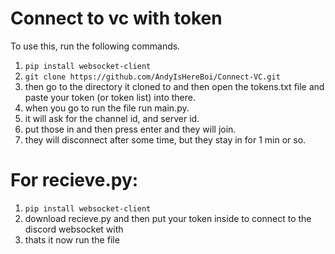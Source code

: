 # Connect to vc with token

To use this, run the following commands.

1. `pip install websocket-client`
2. `git clone https://github.com/AndyIsHereBoi/Connect-VC.git`
3. then go to the directory it cloned to and then open the tokens.txt file and paste your token (or token list) into there.
4. when you go to run the file run main.py.
5. it will ask for the channel id, and server id.
6. put those in and then press enter and they will join.
7. they will disconnect after some time, but they stay in for 1 min or so.

# For recieve.py:
1. `pip install websocket-client`
2. download recieve.py and then put your token inside to connect to the discord websocket with
3. thats it now run the file
